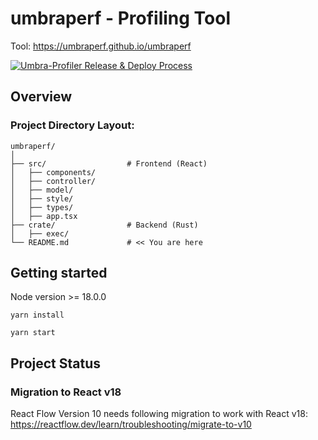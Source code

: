# umbraperf - Profiling Tool

Tool:  https://umbraperf.github.io/umbraperf

[![Umbra-Profiler Release & Deploy Process](https://github.com/umbraperf/umbraperf/actions/workflows/main.yml/badge.svg)](https://github.com/umbraperf/umbraperf/actions/workflows/main.yml)

## Overview

### Project Directory Layout:

```
umbraperf/
│
├── src/                  # Frontend (React)
│   ├── components/
│   ├── controller/
│   ├── model/
│   ├── style/
│   ├── types/
│   ├── app.tsx
├── crate/                # Backend (Rust)
│   ├── exec/
└── README.md             # << You are here
```

## Getting started

Node version >= 18.0.0

```
yarn install
```

```
yarn start
```

## Project Status

### Migration to React v18

React Flow Version 10 needs following migration to work with React v18:
https://reactflow.dev/learn/troubleshooting/migrate-to-v10